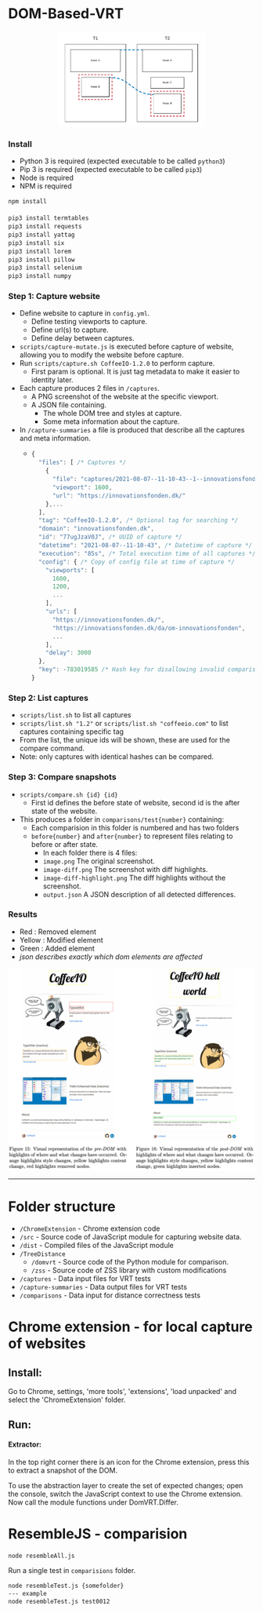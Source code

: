 # DOM-Based-VRT

<p align="center">
    <img alt="DOM-Based VRT" src="logo.png" width="300">
</p>

### Install

- Python 3 is required (expected executable to be called `python3`)
- Pip 3 is required (expected executable to be called `pip3`)
- Node is required
- NPM is required

```bash
npm install

pip3 install termtables
pip3 install requests
pip3 install yattag
pip3 install six
pip3 install lorem
pip3 install pillow
pip3 install selenium
pip3 install numpy
```

### Step 1: Capture website
- Define website to capture in `config.yml`.
  - Define testing viewports to capture.
  - Define url(s) to capture.
  - Define delay between captures.
- `scripts/capture-mutate.js` is executed before capture of website, allowing you to modify the website before capture.
- Run `scripts/capture.sh CoffeeIO-1.2.0` to perform capture.
  - First param is optional. It is just tag metadata to make it easier to identity later.
- Each capture produces 2 files in `/captures`.
  - A PNG screenshot of the website at the specific viewport.
  - A JSON file containing.
    - The whole DOM tree and styles at capture.
    - Some meta information about the capture.
- In `/capture-summaries` a file is produced that describe all the captures and meta information.
  - ```javascript
    {
      "files": [ /* Captures */
        {
          "file": "captures/2021-08-07--11-10-43--1--innovationsfonden.dk--1600",
          "viewport": 1600,
          "url": "https://innovationsfonden.dk/"
        },...
      ],
      "tag": "CoffeeIO-1.2.0", /* Optional tag for searching */
      "domain": "innovationsfonden.dk",
      "id": "77ugJzaV0J", /* UUID of capture */
      "datetime": "2021-08-07--11-10-43", /* Datetime of capture */
      "execution": "85s", /* Total execution time of all captures */
      "config": { /* Copy of config file at time of capture */
        "viewports": [
          1600,
          1200,
          ...
        ],
        "urls": [
          "https://innovationsfonden.dk/",
          "https://innovationsfonden.dk/da/om-innovationsfonden",
          ...
        ],
        "delay": 3000
      },
      "key": -783019585 /* Hash key for disallowing invalid comparisons in compare.sh */
    }
    ```

### Step 2: List captures
- `scripts/list.sh` to list all captures
- `scripts/list.sh "1.2"` or `scripts/list.sh "coffeeio.com"` to list captures containing specific tag
- From the list, the unique ids will be shown, these are used for the compare command.
- Note: only captures with identical hashes can be compared.


### Step 3: Compare snapshots
- `scripts/compare.sh {id} {id}`
  - First id defines the before state of website, second id is the after state of the website.
- This produces a folder in `comparisons/test{number}` containing:
  - Each comparision in this folder is numbered and has two folders
  - `before{number}` and `after{number}` to represent files relating to before or after state.
    - In each folder there is 4 files:
    -  `image.png` The original screenshot.
    -  `image-diff.png` The screenshot with diff highlights.
    -  `image-diff-highlight.png` The diff highlights without the screenshot.
    -  `output.json` A JSON description of all detected differences.

### Results
- Red : Removed element
- Yellow : Modified element
- Green : Added element
- *json describes exactly which dom elements are affected*
<p align="center">
    <img alt="DOM-Based VRT" src="figure15-16.png" width="600">
</p>

---

# Folder structure

- `/ChromeExtension` - Chrome extension code
- `/src` - Source code of JavaScript module for capturing website data.
- `/dist` - Compiled files of the JavaScript module
- `/TreeDistance`
  - `/domvrt` - Source code of the Python module for comparison.
  - `/zss` - Source code of ZSS library with custom modifications
- `/captures` - Data input files for VRT tests
- `/capture-summaries` - Data output files for VRT tests
- `/comparisons` - Data input for distance correctness tests

# Chrome extension - for local capture of websites

## Install:
Go to Chrome, settings, 'more tools', 'extensions', 'load unpacked' and select the 'ChromeExtension' folder.

## Run:

#### Extractor:

In the top right corner there is an icon for the Chrome extension, press this to extract a snapshot of the DOM.

To use the abstraction layer to create the set of expected changes; open the console, switch the JavaScript context to use the Chrome extension.
Now call the module functions under DomVRT.Differ.

# ResembleJS - comparision

```
node resembleAll.js
```

Run a single test in `comparisions` folder.
```
node resembleTest.js {somefolder}
--- example
node resembleTest.js test0012
```



